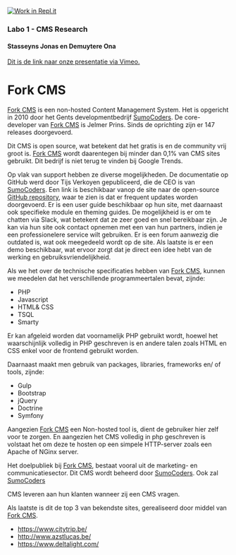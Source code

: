 [![Work in Repl.it](https://classroom.github.com/assets/work-in-replit-14baed9a392b3a25080506f3b7b6d57f295ec2978f6f33ec97e36a161684cbe9.svg)](https://classroom.github.com/online_ide?assignment_repo_id=3197005&assignment_repo_type=AssignmentRepo)
### Labo 1 - CMS Research
#### Stasseyns Jonas en Demuytere Ona
[Dit is de link naar onze presentatie via Vimeo.]
# Fork CMS

[Fork CMS] is een non-hosted Content Management System. Het is opgericht in 2010 door het Gents developmentbedrijf [SumoCoders]. De core-developer van  [Fork CMS] is Jelmer Prins. Sinds de oprichting zijn er 147 releases doorgevoerd. 

Dit CMS is open source, wat betekent dat het gratis is en de community vrij groot is.  [Fork CMS] wordt daarentegen bij minder dan 0,1% van CMS sites gebruikt. Dit bedrijf is niet terug te vinden bij Google Trends.

Op vlak van support hebben ze diverse mogelijkheden. De documentatie op GitHub werd door Tijs Verkoyen gepubliceerd, die de CEO is van [SumoCoders]. Een link is beschikbaar vanop de site naar de open-source [GitHub repository], waar te zien is dat er frequent updates worden doorgevoerd. Er is een user guide beschikbaar op hun site, met daarnaast ook specifieke module en theming guides. De mogelijkheid is er om te chatten via Slack, wat betekent dat ze zeer goed en snel bereikbaar zijn. Je kan via hun site ook contact opnemen met een van hun partners, indien je een professionelere service wilt gebruiken. Er is een forum aanwezig die outdated is, wat ook meegedeeld wordt op de site. Als laatste is er een demo beschikbaar, wat ervoor zorgt dat je direct een idee hebt van de werking en gebruiksvriendelijkheid.

Als we het over de technische specificaties hebben van  [Fork CMS], kunnen we meedelen dat het verschillende programmeertalen bevat, zijnde:
  - PHP
  - Javascript
  - HTML& CSS
  - TSQL
  - Smarty
  
Er kan afgeleid worden dat voornamelijk PHP gebruikt wordt, hoewel het waarschijnlijk volledig in PHP geschreven is en andere talen zoals HTML en CSS enkel voor de frontend gebruikt worden.
 
Daarnaast maakt men gebruik van packages, libraries, frameworks en/ of tools, zijnde:
  - Gulp
  - Bootstrap
  - jQuery
  - Doctrine
  - Symfony

Aangezien  [Fork CMS] een Non-hosted tool is, dient de gebruiker hier zelf voor te zorgen. En aangezien het CMS volledig in php geschreven is volstaat het om deze te hosten op een simpele HTTP-server zoals een Apache of NGinx server.

Het doelpubliek bij  [Fork CMS], bestaat vooral uit de marketing- en communicatiesector. Dit CMS wordt beheerd door [SumoCoders]. Ook zal [SumoCoders] 

CMS leveren aan hun klanten wanneer zij een CMS vragen.

Als laatste is dit de top 3 van bekendste sites, gerealiseerd door middel van  [Fork CMS].
  - https://www.citytrip.be/
  - http://www.azstlucas.be/
  - https://www.deltalight.com/


   [GitHub repository]: <https://github.com/forkcms/forkcms>
   [sumoCoders]: <https://sumocoders.be>
   [Fork CMS]: <https://www.fork-cms.com>
   [Dit is de link naar onze presentatie via Vimeo.]: <https://vimeo.com/460597472>
 
 

